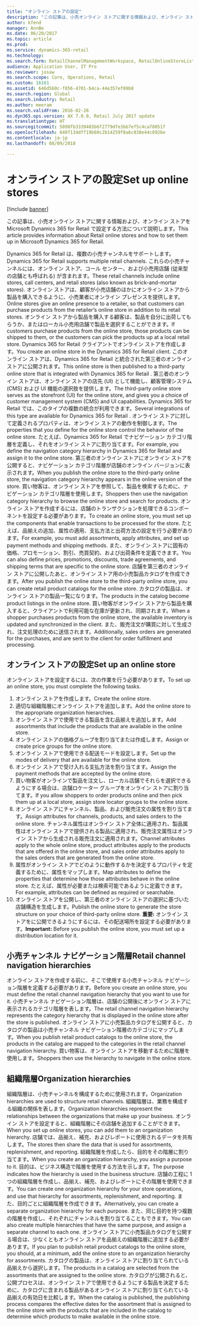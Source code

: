 ```yaml
---
title: "オンライン ストアの設定"
description: "この記事は、小売オンライン ストアに関する情報および、オンライン ストアを Microsoft Dynamics 365 for Retail で設定する方法について説明します。"
author: kfend
manager: AnnBe
ms.date: 06/20/2017
ms.topic: article
ms.prod: 
ms.service: dynamics-365-retail
ms.technology: 
ms.search.form: RetailChannelManagementWorkspace, RetailOnlineStoreList
audience: Application User, IT Pro
ms.reviewer: josaw
ms.search.scope: Core, Operations, Retail
ms.custom: 16161
ms.assetid: 646d560c-f856-4701-b4ca-44e357ef09b8
ms.search.region: Global
ms.search.industry: Retail
ms.author: meeram
ms.search.validFrom: 2016-02-28
ms.dyn365.ops.version: AX 7.0.0, Retail July 2017 update
ms.translationtype: HT
ms.sourcegitcommit: 5098fb3339403b6f2779dfe3bb7ef5c4ca78051f
ms.openlocfilehash: 640f134dff19b60c2b14259f8a6c838e44c8926e
ms.contentlocale: ja-jp
ms.lasthandoff: 08/09/2018

---
```


# <a name="set-up-online-stores"></a><span data-ttu-id="c3f6d-103">オンライン ストアの設定</span><span class="sxs-lookup"><span data-stu-id="c3f6d-103">Set up online stores</span></span>

[!include [banner](includes/banner.md)]

<span data-ttu-id="c3f6d-104">この記事は、小売オンライン ストアに関する情報および、オンライン ストアを Microsoft Dynamics 365 for Retail で設定する方法について説明します。</span><span class="sxs-lookup"><span data-stu-id="c3f6d-104">This article provides information about Retail online stores and how to set them up in Microsoft Dynamics 365 for Retail.</span></span>

<span data-ttu-id="c3f6d-105">Dynamics 365 for Retail は、複数の小売チャンネルをサポートします。</span><span class="sxs-lookup"><span data-stu-id="c3f6d-105">Dynamics 365 for Retail supports multiple retail channels.</span></span> <span data-ttu-id="c3f6d-106">これらの小売チャンネルには、オンライン ストア、コール センター、および小売用店舗 (従来型の店舗とも呼ばれる) が含まれます。</span><span class="sxs-lookup"><span data-stu-id="c3f6d-106">These retail channels include online stores, call centers, and retail stores (also known as brick-and-mortar stores).</span></span> <span data-ttu-id="c3f6d-107">オンライン ストアは、顧客が小売店舗のほかにオンライン ストアから製品を購入できるように、小売業者にオンライン プレゼンスを提供します。</span><span class="sxs-lookup"><span data-stu-id="c3f6d-107">Online stores give an online presence to a retailer, so that customers can purchase products from the retailer’s online store in addition to its retail stores.</span></span> <span data-ttu-id="c3f6d-108">オンライン ストアから製品を購入する顧客は、製品を自分に出荷してもらうか、またはローカル小売用店舗で製品を選択することができます。</span><span class="sxs-lookup"><span data-stu-id="c3f6d-108">If customers purchase products from the online store, those products can be shipped to them, or the customers can pick the products up at a local retail store.</span></span> <span data-ttu-id="c3f6d-109">Dynamics 365 for Retail クライアントでオンライン ストアを作成します。</span><span class="sxs-lookup"><span data-stu-id="c3f6d-109">You create an online store in the Dynamics 365 for Retail client.</span></span> <span data-ttu-id="c3f6d-110">このオンライン ストアは、Dynamics 365 for Retail と統合された第三者のオンライン ストアに公開されます。</span><span class="sxs-lookup"><span data-stu-id="c3f6d-110">This online store is then published to a third-party online store that is integrated with Dynamics 365 for Retail .</span></span> <span data-ttu-id="c3f6d-111">第三者のオンライン ストアは、オンライン ストアの店先 (UI) として機能し、顧客管理システム (CMS) および UI 機能の選択肢を提供します。</span><span class="sxs-lookup"><span data-stu-id="c3f6d-111">The third-party online store serves as the storefront (UI) for the online store, and gives you a choice of customer management system (CMS) and UI capabilities.</span></span> <span data-ttu-id="c3f6d-112">Dynamics 365 for Retail では、このタイプの複数の統合が利用できます。</span><span class="sxs-lookup"><span data-stu-id="c3f6d-112">Several integrations of this type are available for Dynamics 365 for Retail .</span></span> <span data-ttu-id="c3f6d-113">オンライン ストアに対して定義されるプロパティは、オンライン ストアの動作を制御します。</span><span class="sxs-lookup"><span data-stu-id="c3f6d-113">The properties that you define for the online store control the behavior of the online store.</span></span> <span data-ttu-id="c3f6d-114">たとえば、Dynamics 365 for Retail でナビゲーション カテゴリ階層を定義し、それをオンライン ストアに割り当てます。</span><span class="sxs-lookup"><span data-stu-id="c3f6d-114">For example, you define the navigation category hierarchy in Dynamics 365 for Retail and assign it to the online store.</span></span> <span data-ttu-id="c3f6d-115">第三者のオンライン ストアにオンライン ストアを公開すると、ナビゲーション カテゴリ階層が店舗のオンライン バージョンに表示されます。</span><span class="sxs-lookup"><span data-stu-id="c3f6d-115">When you publish the online store to the third-party online store, the navigation category hierarchy appears in the online version of the store.</span></span> <span data-ttu-id="c3f6d-116">買い物客は、オンライン ストアを参照して、製品を検索するために、ナビゲーション カテゴリ階層を使用します。</span><span class="sxs-lookup"><span data-stu-id="c3f6d-116">Shoppers then use the navigation category hierarchy to browse the online store and search for products.</span></span> <span data-ttu-id="c3f6d-117">オンライン ストアを作成するには、店舗のトランザクションを処理できるコンポーネントを設定する必要があります。</span><span class="sxs-lookup"><span data-stu-id="c3f6d-117">To create an online store, you must set up the components that enable transactions to be processed for the store.</span></span> <span data-ttu-id="c3f6d-118">たとえば、品揃えの追加、属性の適用、支払方法と出荷方法の設定を行う必要があります。</span><span class="sxs-lookup"><span data-stu-id="c3f6d-118">For example, you must add assortments, apply attributes, and set up payment methods and shipping methods.</span></span> <span data-ttu-id="c3f6d-119">また、オンライン ストアに固有の価格、プロモーション、割引、売買契約、および出荷条件を定義できます。</span><span class="sxs-lookup"><span data-stu-id="c3f6d-119">You can also define prices, promotions, discounts, trade agreements, and shipping terms that are specific to the online store.</span></span> <span data-ttu-id="c3f6d-120">店舗を第三者のオンライン ストアに公開したあと、オンライン ストア用の小売製品カタログを作成できます。</span><span class="sxs-lookup"><span data-stu-id="c3f6d-120">After you publish the online store to the third-party online store, you can create retail product catalogs for the online store.</span></span> <span data-ttu-id="c3f6d-121">カタログの製品は、オンライン ストアの製品一覧になります。</span><span class="sxs-lookup"><span data-stu-id="c3f6d-121">The products in the catalog become product listings in the online store.</span></span> <span data-ttu-id="c3f6d-122">買い物客がオンライン ストアから製品を購入すると、クライアントで利用可能な在庫が更新され、同期されます。</span><span class="sxs-lookup"><span data-stu-id="c3f6d-122">When a shopper purchases products from the online store, the available inventory is updated and synchronized in the client.</span></span> <span data-ttu-id="c3f6d-123">また、販売注文が購買に対して生成され、注文処理のために送信されます。</span><span class="sxs-lookup"><span data-stu-id="c3f6d-123">Additionally, sales orders are generated for the purchases, and are sent to the client for order fulfillment and processing.</span></span>

## <a name="set-up-an-online-store"></a><span data-ttu-id="c3f6d-124">オンライン ストアの設定</span><span class="sxs-lookup"><span data-stu-id="c3f6d-124">Set up an online store</span></span>
<span data-ttu-id="c3f6d-125">オンライン ストアを設定するには、次の作業を行う必要があります。</span><span class="sxs-lookup"><span data-stu-id="c3f6d-125">To set up an online store, you must complete the following tasks.</span></span>

1.  <span data-ttu-id="c3f6d-126">オンライン ストアを作成します。</span><span class="sxs-lookup"><span data-stu-id="c3f6d-126">Create the online store.</span></span>
2.  <span data-ttu-id="c3f6d-127">適切な組織階層にオンライン ストアを追加します。</span><span class="sxs-lookup"><span data-stu-id="c3f6d-127">Add the online store to the appropriate organization hierarchies.</span></span>
3.  <span data-ttu-id="c3f6d-128">オンライン ストアで使用できる製品を含む品揃えを追加します。</span><span class="sxs-lookup"><span data-stu-id="c3f6d-128">Add assortments that include the products that are available in the online store.</span></span>
4.  <span data-ttu-id="c3f6d-129">オンライン ストアの価格グループを割り当てまたは作成します。</span><span class="sxs-lookup"><span data-stu-id="c3f6d-129">Assign or create price groups for the online store.</span></span>
5.  <span data-ttu-id="c3f6d-130">オンライン ストアで使用できる配送モードを設定します。</span><span class="sxs-lookup"><span data-stu-id="c3f6d-130">Set up the modes of delivery that are available for the online store.</span></span>
6.  <span data-ttu-id="c3f6d-131">オンライン ストアで受け入れる支払方法を割り当てます。</span><span class="sxs-lookup"><span data-stu-id="c3f6d-131">Assign the payment methods that are accepted by the online store.</span></span>
7.  <span data-ttu-id="c3f6d-132">買い物客がオンラインで製品を注文し、ローカル店舗でそれらを選択できるようにする場合は、店舗ロケーター グループをオンライン ストアに割り当てます。</span><span class="sxs-lookup"><span data-stu-id="c3f6d-132">If you allow shoppers to order products online and then pick them up at a local store, assign store locator groups to the online store.</span></span>
8.  <span data-ttu-id="c3f6d-133">オンライン ストアにチャンネル、製品、および販売注文の属性を割り当てます。</span><span class="sxs-lookup"><span data-stu-id="c3f6d-133">Assign attributes for channels, products, and sales orders to the online store.</span></span> <span data-ttu-id="c3f6d-134">チャンネル属性はオンライン ストア全体に適用され、製品属性はオンライン ストアで提供される製品に適用され、販売注文属性はオンライン ストアから生成される販売注文に適用されます。</span><span class="sxs-lookup"><span data-stu-id="c3f6d-134">Channel attributes apply to the whole online store, product attributes apply to the products that are offered in the online store, and sales order attributes apply to the sales orders that are generated from the online store.</span></span>
9.  <span data-ttu-id="c3f6d-135">属性がオンライン ストアでどのように動作するかを決定するプロパティを定義するために、属性をマップします。</span><span class="sxs-lookup"><span data-stu-id="c3f6d-135">Map attributes to define the properties that determine how those attributes behave in the online store.</span></span> <span data-ttu-id="c3f6d-136">たとえば、属性が必要または検索可能であるように定義できます。</span><span class="sxs-lookup"><span data-stu-id="c3f6d-136">For example, attributes can be defined as required or searchable.</span></span>
10. <span data-ttu-id="c3f6d-137">オンライン ストアを公開し、第三者のオンライン ストアの選択に基づいた店舗構造を生成します。</span><span class="sxs-lookup"><span data-stu-id="c3f6d-137">Publish the online store to generate the store structure on your choice of third-party online store.</span></span> <span data-ttu-id="c3f6d-138">**重要:** オンライン ストアをに公開できるようにするには、その配送場所を設定する必要があります。</span><span class="sxs-lookup"><span data-stu-id="c3f6d-138">**Important:** Before you publish the online store, you must set up a distribution location for it.</span></span>

## <a name="retail-channel-navigation-hierarchies"></a><span data-ttu-id="c3f6d-139">小売チャンネル ナビゲーション階層</span><span class="sxs-lookup"><span data-stu-id="c3f6d-139">Retail channel navigation hierarchies</span></span>
<span data-ttu-id="c3f6d-140">オンライン ストアを作成する前に、そこで使用する小売チャンネル ナビゲーション階層を定義する必要があります。</span><span class="sxs-lookup"><span data-stu-id="c3f6d-140">Before you create an online store, you must define the retail channel navigation hierarchy that you want to use for it.</span></span> <span data-ttu-id="c3f6d-141">小売チャンネル ナビゲーション階層は、店舗の公開後にオンライン ストアに表示されるカテゴリ階層を表します。</span><span class="sxs-lookup"><span data-stu-id="c3f6d-141">The retail channel navigation hierarchy represents the category hierarchy that is displayed in the online store after the store is published.</span></span> <span data-ttu-id="c3f6d-142">オンライン ストアに小売製品カタログを公開すると、カタログの製品は小売チャンネル ナビゲーション階層のカテゴリにマップします。</span><span class="sxs-lookup"><span data-stu-id="c3f6d-142">When you publish retail product catalogs to the online store, the products in the catalog are mapped to the categories in the retail channel navigation hierarchy.</span></span> <span data-ttu-id="c3f6d-143">買い物客は、オンライン ストアを移動するために階層を使用します。</span><span class="sxs-lookup"><span data-stu-id="c3f6d-143">Shoppers then use the hierarchy to navigate in the online store.</span></span>

## <a name="organization-hierarchies"></a><span data-ttu-id="c3f6d-144">組織階層</span><span class="sxs-lookup"><span data-stu-id="c3f6d-144">Organization hierarchies</span></span>
<span data-ttu-id="c3f6d-145">組織階層は、小売チャンネルを構成するために使用されます。</span><span class="sxs-lookup"><span data-stu-id="c3f6d-145">Organization hierarchies are used to structure retail channels.</span></span> <span data-ttu-id="c3f6d-146">組織階層は、業務を構成する組織の関係を表します。</span><span class="sxs-lookup"><span data-stu-id="c3f6d-146">Organization hierarchies represent the relationships between the organizations that make up your business.</span></span> <span data-ttu-id="c3f6d-147">オンライン ストアを設定すると、組織階層にその店舗を追加することができます。</span><span class="sxs-lookup"><span data-stu-id="c3f6d-147">When you set up online stores, you can add them to an organization hierarchy.</span></span> <span data-ttu-id="c3f6d-148">店舗では、品揃え、補充、およびレポートに使用されるデータを共有します。</span><span class="sxs-lookup"><span data-stu-id="c3f6d-148">The stores then share the data that is used for assortments, replenishment, and reporting.</span></span> <span data-ttu-id="c3f6d-149">組織階層を作成したら、目的をその階層に割り当てます。</span><span class="sxs-lookup"><span data-stu-id="c3f6d-149">When you create an organization hierarchy, you assign a purpose to it.</span></span> <span data-ttu-id="c3f6d-150">目的は、ビジネス構造で階層を使用する方法を示します。</span><span class="sxs-lookup"><span data-stu-id="c3f6d-150">The purpose indicates how the hierarchy is used in the business structure.</span></span> <span data-ttu-id="c3f6d-151">店舗の工程に 1 つの組織階層を作成し、品揃え、補充、およびレポートにその階層を使用できます。</span><span class="sxs-lookup"><span data-stu-id="c3f6d-151">You can create one organization hierarchy for your store operations, and use that hierarchy for assortments, replenishment, and reporting.</span></span> <span data-ttu-id="c3f6d-152">また、目的ごとに組織階層を作成できます。</span><span class="sxs-lookup"><span data-stu-id="c3f6d-152">Alternatively, you can create a separate organization hierarchy for each purpose.</span></span> <span data-ttu-id="c3f6d-153">また、同じ目的を持つ複数の階層を作成し、それぞれにチャンネルを割り当てることもできます。</span><span class="sxs-lookup"><span data-stu-id="c3f6d-153">You can also create multiple hierarchies that have the same purpose, and assign a separate channel to each one.</span></span> <span data-ttu-id="c3f6d-154">オンライン ストアに小売製品カタログを公開する場合は、少なくともオンライン ストアを品揃えの組織階層に追加する必要があります。</span><span class="sxs-lookup"><span data-stu-id="c3f6d-154">If you plan to publish retail product catalogs to the online store, you should, at a minimum, add the online store to an organization hierarchy for assortments.</span></span> <span data-ttu-id="c3f6d-155">カタログの製品は、オンライン ストアに割り当てられている品揃えから選択します。</span><span class="sxs-lookup"><span data-stu-id="c3f6d-155">The products in a catalog are selected from the assortments that are assigned to the online store.</span></span> <span data-ttu-id="c3f6d-156">カタログが公開されると、公開プロセスは、オンライン ストアで使用できるようにする製品を決定するために、カタログに含まれる製品があるオンライン ストアに割り当てられている品揃えの有効日を比較します。</span><span class="sxs-lookup"><span data-stu-id="c3f6d-156">When the catalog is published, the publishing process compares the effective dates for the assortment that is assigned to the online store with the products that are included in the catalog to determine which products to make available in the online store.</span></span>





